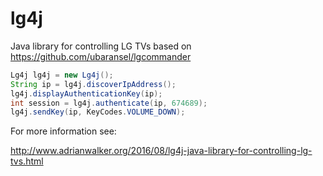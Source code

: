 # lg4j
Java library for controlling LG TVs based on https://github.com/ubaransel/lgcommander

```java
Lg4j lg4j = new Lg4j();
String ip = lg4j.discoverIpAddress();
lg4j.displayAuthenticationKey(ip);
int session = lg4j.authenticate(ip, 674689);
lg4j.sendKey(ip, KeyCodes.VOLUME_DOWN);
```

For more information see:

http://www.adrianwalker.org/2016/08/lg4j-java-library-for-controlling-lg-tvs.html
